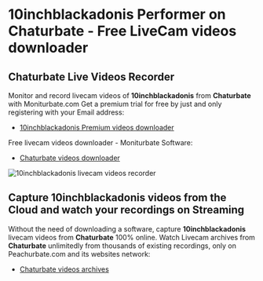 # 10inchblackadonis Performer on Chaturbate - Free LiveCam videos downloader

## Chaturbate Live Videos Recorder

Monitor and record livecam videos of **10inchblackadonis** from **Chaturbate** with Moniturbate.com
Get a premium trial for free by just and only registering with your Email address:
* [10inchblackadonis Premium videos downloader](https://moniturbate.com/request-demo-licence-key.html)

Free livecam videos downloader - Moniturbate Software:
* [Chaturbate videos downloader](https://moniturbate.com/moniturbate-download-software.html)

![10inchblackadonis livecam videos recorder](https://peachurnet.com/templates/moniturbate-software.png)


## Capture 10inchblackadonis videos from the Cloud and watch your recordings on Streaming

Without the need of downloading a software, capture **10inchblackadonis** livecam videos from **Chaturbate** 100% online.
Watch Livecam archives from **Chaturbate** unlimitedly from thousands of existing recordings, only on Peachurbate.com and its websites network:
* [Chaturbate videos archives](https://peachurnet.com/)
